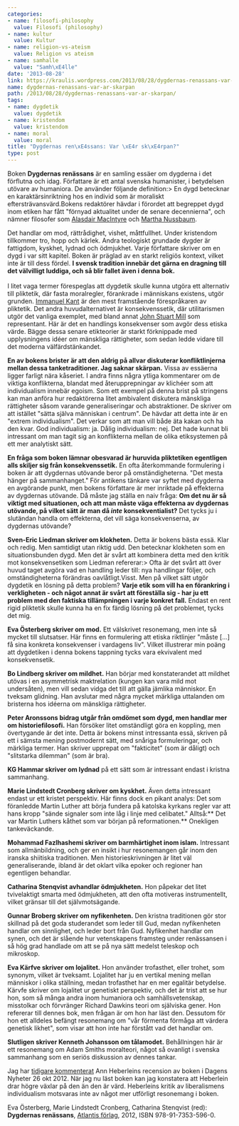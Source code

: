 ```yaml
---
categories:
- name: filosofi-philosophy
  value: Filosofi (philosophy)
- name: kultur
  value: Kultur
- name: religion-vs-ateism
  value: Religion vs ateism
- name: samhalle
  value: "Samh\xE4lle"
date: '2013-08-28'
link: https://kraulis.wordpress.com/2013/08/28/dygdernas-renassans-var-ar-skarpan/
name: dygdernas-renassans-var-ar-skarpan
path: /2013/08/28/dygdernas-renassans-var-ar-skarpan/
tags:
- name: dygdetik
  value: dygdetik
- name: kristendom
  value: kristendom
- name: moral
  value: moral
title: "Dygdernas ren\xE4ssans: Var \xE4r sk\xE4rpan?"
type: post
---
```

Boken **Dygdernas renässans** är en samling essäer om dygderna i det förflutna och idag. Författare är ett antal svenska humanister, i betydelsen utövare av humaniora. De använder följande definition:> En dygd betecknar en karaktärsinriktning hos en individ som är moraliskt eftersträvansvärd.Bokens redaktörer hävdar i förordet att begreppet dygd inom etiken har fått "förnyad aktualitet under de senare decennierna", och nämner filosofer som [Alasdair MacIntyre](http://en.wikipedia.org/wiki/Alasdair_MacIntyre) och [Martha Nussbaum](http://en.wikipedia.org/wiki/Martha_Nussbaum).

Det handlar om mod, rättrådighet, vishet, måttfullhet. Under kristendom tillkommer tro, hopp och kärlek. Andra teologiskt grundade dygder är fattigdom, kyskhet, lydnad och ödmjukhet. Varje författare skriver om en dygd i var sitt kapitel. Boken är präglad av en starkt religiös kontext, vilket inte är till dess fördel. **I svensk tradition innebär det gärna en dragning till det välvilligt luddiga, och så blir fallet även i denna bok.**<br /> <br /> I litet vaga termer förespeglas att dygdetik skulle kunna utgöra ett alternativ till pliktetik, där fasta moralregler, förankrade i människans existens, utgör grunden. [Immanuel Kant](http://sv.wikipedia.org/wiki/Immanuel_Kant) är den mest framstående förespråkaren av pliktetik. Det andra huvudalternativet är konsekvenssetik, där utilitarismen utgör det vanliga exemplet, med bland annat [John Stuart Mill](http://sv.wikipedia.org/wiki/John_Stuart_Mill) som representant. Här är det en handlings konsekvenser som avgör dess etiska värde. Bägge dessa senare etikteorier är starkt förknippade med upplysningens idéer om mänskliga rättigheter, som sedan ledde vidare till det moderna välfärdstänkandet.

**En av bokens brister är att den aldrig på allvar diskuterar konfliktlinjerna mellan dessa tanketraditioner. Jag saknar skärpan.** Vissa av essäerna ligger farligt nära kåseriet. I andra finns några ytliga kommentarer om de viktiga konflikterna, blandat med återupprepningar av klichéer som att individualism innebär egoism. Som ett exempel på denna brist på stringens kan man anföra hur redaktörerna litet ambivalent diskutera mänskliga rättigheter såsom varande generaliseringar och abstraktioner. De skriver om att istället "sätta själva människan i centrum". De hävdar att detta inte är en "extrem individualism". Det verkar som att man vill både äta kakan och ha den kvar. God individualism: ja. Dålig individualism: nej. Det hade kunnat bli intressant om man tagit sig an konflikterna mellan de olika etiksystemen på ett mer analytiskt sätt.

**En fråga som boken lämnar obesvarad är huruvida pliktetiken egentligen alls skiljer sig från konsekvenssetik.** En ofta återkommande formulering i boken är att dygdernas utövande beror på omständigheterna. "Det mesta hänger på sammanhanget." För antikens tänkare var syftet med dygderna en avgörande punkt, men bokens författare är mer inriktade på effekterna av dygdernas utövande. Då måste jag ställa en naiv fråga: **Om det nu är så viktigt med situationen, och att man måste väga effekterna av dygdernas utövande, på vilket sätt är man då *inte* konsekventialist?** Det tycks ju i slutändan handla om effekterna, det vill säga konsekvenserna, av dygdernas utövande?

**Sven-Eric Liedman skriver om klokheten.** Detta är bokens bästa essä. Klar och redig. Men samtidigt utan riktig udd. Den betecknar klokheten som en situationsbunden dygd. Men det är svårt att kombinera detta med den kritik mot konsekvensetiken som Liedman refererar:> Ofta är det svårt att över huvud taget avgöra vad en handling leder till: nya handlingar följer, och omständigheterna förändras oavlåtligt.Visst. Men på vilket sätt utgör dygdetik en lösning på detta problem? **Varje etik som vill ha en förankring i verkligheten - och något annat är svårt att föreställa sig - har ju ett problem med den faktiska tillämpningen i varje konkret fall.** Endast en rent rigid pliktetik skulle kunna ha en fix färdig lösning på det problemet, tycks det mig.

**Eva Österberg skriver om mod.** Ett välskrivet resonemang, men inte så mycket till slutsatser. Här finns en formulering att etiska riktlinjer "måste [...] få sina konkreta konsekvenser i vardagens liv". Vilket illustrerar min poäng att dygdetiken i denna bokens tappning tycks vara ekvivalent med konsekvensetik.

**Bo Lindberg skriver om mildhet.** Han börjar med konstaterandet att mildhet utövas i en asymmetrisk maktrelation (kungen kan vara mild mot undersåten), men vill sedan vidga det till att gälla jämlika människor. En tveksam glidning. Han avslutar med några mycket märkliga uttalanden om bristerna hos idéerna om mänskliga rättigheter.

**Peter Aronssons bidrag utgår från omdömet som dygd, men handlar mer om historiefilosofi.** Han försöker litet omständligt göra en koppling, men övertygande är det inte. Detta är bokens minst intressanta essä, skriven på ett i sämsta mening postmodernt sätt, med snåriga formuleringar, och märkliga termer. Han skriver upprepat om "fakticitet" (som är dåligt) och "slitstarka dilemman" (som är bra).

**KG Hammar skriver om lydnad** på ett sätt som är intressant endast i kristna sammanhang.

**Marie Lindstedt Cronberg skriver om kyskhet.** Även detta intressant endast ur ett kristet perspektiv. Här finns dock en pikant analys: Det som föranledde Martin Luther att börja fundera på katolska kyrkans regler var att hans kropp "sände signaler som inte låg i linje med celibatet." Alltså:** Det var Martin Luthers kåthet som var början på reformationen.** Onekligen tankeväckande.

**Mohammad Fazlhashemi skriver om barmhärtighet inom islam.** Intressant som allmänbildning, och ger en insikt i hur resonemangen går inom den iranska shiitiska traditionen. Men historieskrivningen är litet väl generaliserande, ibland är det oklart vilka epoker och regioner han egentligen behandlar.

**Catharina Stenqvist avhandlar ödmjukheten.** Hon påpekar det litet tvivelaktigt smarta med ödmjukheten, att den ofta motiveras instrumentellt, vilket gränsar till det självmotsägande.

**Gunnar Broberg skriver om nyfikenheten.** Den kristna traditionen gör stor skillnad på det goda studerandet som leder till Gud, medan nyfikenheten handlar om sinnlighet, och leder bort från Gud. Nyfikenhet handlar om synen, och det är slående hur vetenskapens framsteg under renässansen i så hög grad handlade om att se på nya sätt medelst teleskop och mikroskop.

**Eva Kärfve skriver om lojalitet.** Hon använder trofasthet, eller trohet, som synonym, vilket är tveksamt. Lojalitet har ju en vertikal mening mellan människor i olika ställning, medan trofasthet har en mer egalitär betydelse. Kärvfe skriver om lojalitet ur genetiskt perspektiv, och det är trist att se hur hon, som så många andra inom humaniora och samhällsvetenskap, misstolkar och förvränger Richard Dawkins teori om själviska gener. Hon refererar till dennes bok, men frågan är om hon har läst den. Dessutom för hon ett alldeles befängt resonemang om "vår förmenta förmåga att värdera genetisk likhet", som visar att hon inte har förstått vad det handlar om.

**Slutligen skriver Kenneth Johansson om tålamodet.** Behållningen här är ett resonemang om Adam Smiths moralteori, något så ovanligt i svenska sammanhang som en seriös diskussion av dennes tankar.

Jag har [tidigare kommenterat](/2012/10/29/moralfilosofi-dygd-istallet-for-politik/) Ann Heberleins recension av boken i Dagens Nyheter 26 okt 2012. När jag nu läst boken kan jag konstatera att Heberlein drar högre växlar på den än den är värd. Heberleins kritik av liberalismens individualism motsvaras inte av något mer utförligt resonemang i boken.

Eva Österberg, Marie Lindstedt Cronberg, Catharina Stenqvist (red): **Dygdernas renässans**, [Atlantis förlag](http://www.atlantisbok.se/layout/detail.php?id=7748), 2012, ISBN 978-91-7353-596-0.

